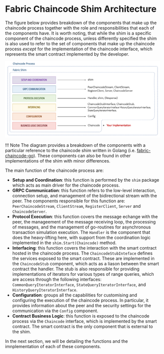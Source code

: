 # Fabric Chaincode Shim Architecture

The figure below provides breakdown of the components that make up the chaincode process together with the role and responsibilities that each of the components have. It is worth noting, that while the shim is a specific component of the chaincode process, unless differently specified the shim is also used to refer to the set of components that make up the chaincode process _except_ for the implementation of the chaincode interface, which represents the smart contract implemented by the developer.

![Chaincode Process - Roles and Responsibilities and Components Breakdown](../images/chaincode-shim-process.png)

!!! Note
    The diagram provides a breakdown of the components with a particular reference to the chaincode shim written in Golang (i.e. [fabric-chaincode-go](https://github.com/hyperledger/fabric-chaincode-go)). These components can also be found in other implementations of the shim with minor differences.

The main function of the chaincode process are:

- __Setup and Coordination__: this function is performed by the `shim` package which acts as main driver for the chaincode process.
- __GRPC Communication__: this function refers to the low-level interaction, connection setup, and management of the bidirectional stream with the peer. The components responsible for this function are: `PeerChaincodeStream`, `ClientStream`, `RegisterClient`, `Server` and `ChaincodeServer`.
- __Protocol Execution__: this function covers the message echange with the peer, the manageement of the message receiving loop, the processing of messages, and the management of go-routines for asynchronous transaction simulation execution. The `Handler` is the component that does the heavy-lifting here, with support from the coordination logic implemented in the `shim.Start(Chaincode)` method.
- __Interfacing__: this function covers the interaction with the smart contract hosted in the chaincode process. The `ChaincodeStubInteface` defines the services exposed to the smart contract. These are implemented in the `ChaincodeStub` component, which acts as a liason between the smart contract the handler. The stub is also responsible for providing implementations of iterators for various types of range queries, which are access through the following interfaces: `CommonQueryIteratorInterface`, `StateQueryIteratorInterface`, and `HistoryQueryIteratorInterface`.
- __Configuration__: groups all the capabilities for customising and configuring the execution of the chaincode process. In particular, it provides information about the peer and the security settings for the communication via the `Config` component.
- __Contract Business Logic__: this function is exposed to the chaincode process via the `Chaincode` interface, which is implemented by the smart contract. The smart contract is the only component that is external to the shim.

In the next section, we will be detailing the functions and the imnplementation of each of these components.
